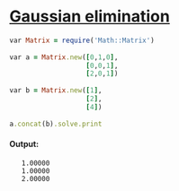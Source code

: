 [1]: http://rosettacode.org/wiki/Gaussian_elimination

# [Gaussian elimination][1]

```ruby
var Matrix = require('Math::Matrix')
 
var a = Matrix.new([0,1,0],
                   [0,0,1],
                   [2,0,1])
 
var b = Matrix.new([1],
                   [2],
                   [4])
 
a.concat(b).solve.print
```

#### Output:
```
   1.00000
   1.00000
   2.00000
```
